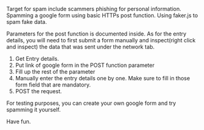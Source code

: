Target for spam include scammers phishing for personal information.
Spamming a google form using basic HTTPs post function.
Using faker.js to spam fake data.

Parameters for the post function is documented inside.
As for the entry details, you will need to first submit a form manually and inspect(right click and inspect) the data that was sent under the network tab. 
1) Get Entry details.
2) Put link of google form in the POST function parameter
3) Fill up the rest of the parameter
4) Manually enter the entry details one by one. Make sure to fill in those form field that are mandatory.
5) POST the request.

For testing purposes, you can create your own google form and try spamming it yourself.

Have fun.
